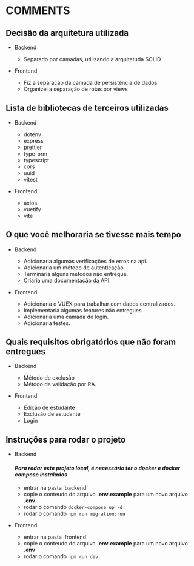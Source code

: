 # COMMENTS

## Decisão da arquitetura utilizada

- Backend
  - Separado por camadas, utilizando a arquitetuda SOLID

- Frontend
  - Fiz a separação da camada de persistência de dados
  - Organizei a separação de rotas por views

## Lista de bibliotecas de terceiros utilizadas

- Backend
  - dotenv
  - express
  - prettier
  - type-orm
  - typescript
  - cors
  - uuid
  - vitest

- Frontend
  - axios
  - vuetify
  - vite

## O que você melhoraria se tivesse mais tempo

- Backend
  - Adicionaria algumas verificações de erros na api.
  - Adicionaria um método de autenticação.
  - Terminaria alguns métodos não entregue.
  - Criaria uma documentação da API.

- Frontend
  - Adicionaria o VUEX para trabalhar com dados centralizados.
  - Implementaria algumas features não entregues.
  - Adicionaria uma camada de login.
  - Adicionaria testes.

## Quais requisitos obrigatórios que não foram entregues

- Backend
  - Método de exclusão
  - Método de validação por RA.

- Frontend
  - Edição de estudante
  - Exclusão de estudante
  - Login


## Instruções para rodar o projeto
- Backend

  #### *Para rodar este projeto local, é necessário ter o docker e docker compose instalados*
  - entrar na pasta 'backend'
  - copie o conteudo do arquivo **.env.example** para um novo arquivo **.env**
  - rodar o comando `docker-compose up -d`
  - rodar o comando `npm run migration:run`

- Frontend
  - entrar na pasta 'frontend'
  - copie o conteudo do arquivo **.env.example** para um novo arquivo **.env**
  - rodar o comando `npm run dev`
